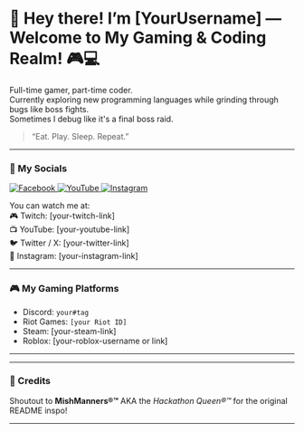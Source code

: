 # 👋 Hey there! I’m [YourUsername] — Welcome to My Gaming & Coding Realm! 🎮💻

Full-time gamer, part-time coder.  
Currently exploring new programming languages while grinding through bugs like boss fights.  
Sometimes I debug like it's a final boss raid.

> “Eat. Play. Sleep. Repeat.”  

---
### 📲 My Socials

<a href="https://www.facebook.com/share/1GRrpxucui/" target="_blank">
  <img src="https://img.icons8.com/color/48/facebook.png" alt="Facebook" />
</a>
<a href="https://www.youtube.com/@your-channel-name" target="_blank">
  <img src="https://img.icons8.com/color/48/youtube-play.png" alt="YouTube" />
</a>
<a href="https://www.instagram.com/your_instagram_username/" target="_blank">
  <img src="https://img.icons8.com/color/48/instagram-new--v1.png" alt="Instagram" />
</a>

You can watch me at:  
🎮 Twitch: [your-twitch-link]  
📺 YouTube: [your-youtube-link]  
🐦 Twitter / X: [your-twitter-link]  
📸 Instagram: [your-instagram-link]

---

### 🎮 My Gaming Platforms

- Discord: `your#tag`
- Riot Games: `[your Riot ID]`
- Steam: [your-steam-link]
- Roblox: [your-roblox-username or link]

---



---

### 🙏 Credits

Shoutout to **MishManners®™** AKA the *Hackathon Queen®™* for the original README inspo!

---
